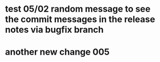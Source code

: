 # test 05/02 random message to see the commit messages in the release notes via bugfix branch

# another new change 005
